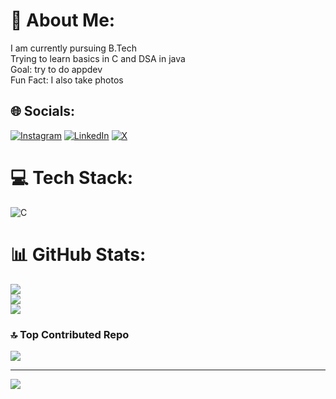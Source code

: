 # 💫 About Me:
I am currently pursuing B.Tech<br>Trying to learn basics in C and DSA in java<br>Goal: try to do appdev <br>Fun Fact: I also take photos<br>


## 🌐 Socials:
[![Instagram](https://img.shields.io/badge/Instagram-%23E4405F.svg?logo=Instagram&logoColor=white)](https://instagram.com/strangely_true) [![LinkedIn](https://img.shields.io/badge/LinkedIn-%230077B5.svg?logo=linkedin&logoColor=white)](https://linkedin.com/in/https://www.linkedin.com/in/sabittwa-banerjee-ab52b5291/) [![X](https://img.shields.io/badge/X-black.svg?logo=X&logoColor=white)](https://x.com/strangely_false) 

# 💻 Tech Stack:
![C](https://img.shields.io/badge/c-%2300599C.svg?style=for-the-badge&logo=c&logoColor=white)
# 📊 GitHub Stats:
![](https://github-readme-stats.vercel.app/api?username=strangely-true&theme=dark&hide_border=false&include_all_commits=true&count_private=false)<br/>
![](https://github-readme-streak-stats.herokuapp.com/?user=strangely-true&theme=dark&hide_border=false)<br/>
![](https://github-readme-stats.vercel.app/api/top-langs/?username=strangely-true&theme=dark&hide_border=false&include_all_commits=true&count_private=false&layout=compact)

### 🔝 Top Contributed Repo
![](https://github-contributor-stats.vercel.app/api?username=strangely-true&limit=5&theme=dark&combine_all_yearly_contributions=true)

---
[![](https://visitcount.itsvg.in/api?id=strangely-true&icon=2&color=7)](https://visitcount.itsvg.in)
